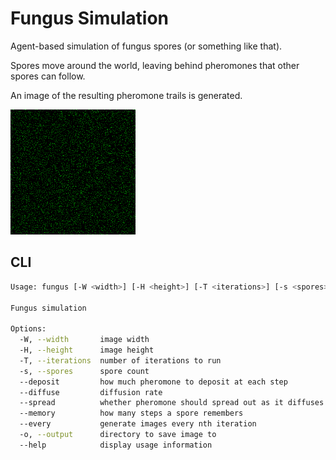 # Fungus Simulation

Agent-based simulation of fungus spores (or something like that).

Spores move around the world, leaving behind pheromones that other spores can follow.

An image of the resulting pheromone  trails is generated.

![fungus](https://raw.githubusercontent.com/oatzy/fungus/master/examples/fungus-10_000spore-075diff-100it.gif "animated spore simulation")

## CLI

```bash
Usage: fungus [-W <width>] [-H <height>] [-T <iterations>] [-s <spores>] [--deposit <deposit>] [--diffuse <diffuse>] [--spread] [--memory <memory>] [--every <every>] [-o <output>]

Fungus simulation

Options:
  -W, --width       image width
  -H, --height      image height
  -T, --iterations  number of iterations to run
  -s, --spores      spore count
  --deposit         how much pheromone to deposit at each step
  --diffuse         diffusion rate
  --spread          whether pheromone should spread out as it diffuses
  --memory          how many steps a spore remembers
  --every           generate images every nth iteration
  -o, --output      directory to save image to
  --help            display usage information
```
